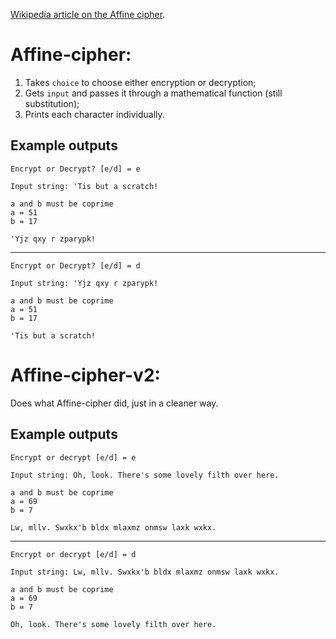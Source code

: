 <a href="https://en.wikipedia.org/wiki/Affine_cipher" target="_blank">Wikipedia article on the Affine cipher</a>.

# Affine-cipher:

1. Takes `choice` to choose either encryption or decryption;
2. Gets `input` and passes it through a mathematical function (still substitution);
3. Prints each character individually.

## Example outputs

	Encrypt or Decrypt? [e/d] = e

	Input string: 'Tis but a scratch!

	a and b must be coprime
	a = 51
	b = 17

	'Yjz qxy r zparypk!
	
---

	Encrypt or Decrypt? [e/d] = d

	Input string: 'Yjz qxy r zparypk!

	a and b must be coprime
	a = 51
	b = 17

	'Tis but a scratch!
	
# Affine-cipher-v2:

Does what Affine-cipher did, just in a cleaner way.

## Example outputs

	Encrypt or decrypt [e/d] = e                       

	Input string: Oh, look. There's some lovely filth over here. 

	a and b must be coprime
	a = 69
	b = 7

	Lw, mllv. Swxkx'b bldx mlaxmz onmsw laxk wxkx.
	
---

	Encrypt or decrypt [e/d] = d

	Input string: Lw, mllv. Swxkx'b bldx mlaxmz onmsw laxk wxkx.

	a and b must be coprime
	a = 69
	b = 7

	Oh, look. There's some lovely filth over here.
